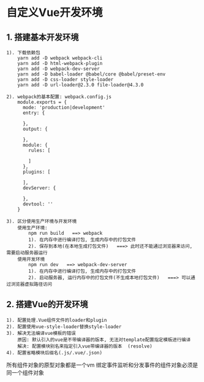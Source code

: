 # 自定义Vue开发环境
## 1. 搭建基本开发环境
    1). 下载依赖包
        yarn add -D webpack webpack-cli  
        yarn add -D html-webpack-plugin
        yarn add -D webpack-dev-server
        yarn add -D babel-loader @babel/core @babel/preset-env
        yarn add -D css-loader style-loader
        yarn add -D url-loader@2.3.0 file-loader@4.3.0
    
    2). webpack的基本配置: webpack.config.js
        module.exports = {
          mode: 'production|development'
          entry: {
    
          },
          output: {
    
          },
          module: {
            rules: [
                
            ]
          },
          plugins: [
    
          ],
          devServer: {
    
          },
          devtool: ''
        }
    
    3). 区分使用生产环境与开发环境
        使用生产环境:
            npm run build   ==> webpack
            1). 在内存中进行编译打包, 生成内存中的打包文件
            2). 保存到本地(在本地生成打包文件)   ===> 此时还不能通过浏览器来访问, 需要启动服务器运行
        使用开发环境
            npm run dev   ==> webpack-dev-server
            1). 在内存中进行编译打包, 生成内存中的打包文件
            2). 启动服务器, 运行内存中的打包文件(不生成本地打包文件)   ===> 可以通过浏览器虚拟路径访问

## 2. 搭建Vue的开发环境
    1). 配置处理.Vue组件文件的loader和plugin
    2). 配置使用vue-style-loader替换style-loader
    3). 解决无法编译vue模板的错误
        原因: 默认引入的vue是不带编译器的版本, 无法对template配置指定模板进行编译
        解决: 配置模块别名来指定引入vue带编译器的版本  (resolve)
    4). 配置省略模块后缀名(.js/.vue/.json)



所有组件对象的原型对象都是一个vm
绑定事件监听和分发事件的组件对象必须是同一个组件对象